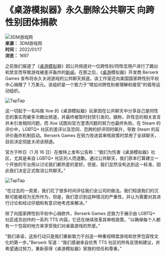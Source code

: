 # 《桌游模拟器》永久删除公共聊天 向跨性别团体捐款

![3DM游戏网](https://img3.tapimg.com/avatars/8fb9e5edef283bb099567a6f2446148d.png?imageMogr2/auto-orient/strip/thumbnail/!180x180r/gravity/Center/crop/180x180/format/jpg/interlace/1/quality/40)  
**来源：** 3DM游戏网  
**时间：** 2022/01/17  
**浏览：** 1697  

之前我们报道了《[桌游模拟](https://www.3dmgame.com/games/tabletopsimulator/)器》因公共频道对一位跨性别/同性恋用户进行了踢出和禁言而导致游戏被差评轰炸的[新闻](https://www.3dmgame.com/news/202201/3833173.html)。在那之后，《[桌游](https://www.3dmgame.com/tag/bg_1/)模拟器》开发商 Berserk Games 宣布将永久关闭游戏的公共聊天频道。该工作室还向美国国家跨性别平权中心捐赠了 1 万美元。该组织是一个致力于“增加对跨性别者理解和接受”的倡导运动组织。

![TapTap](https://img2.tapimg.com/bbcode/images/dbb3be22543c031544c5d344881211d4.jpg?imageMogr2/thumbnail/1080x9999%3E/quality/80/format/jpg/interlace/1/ignore-error/1&t=1)

这一切起于一名叫做 Xoe 的《桌游模拟器》玩家因在公共聊天中分享自己是同性恋的事实而被多次踢出频道，并最终被暂时封禁引发的。据称，异性恋的相关宣言并未引发相同问题，而 Xoe 试图向官方澄清问题的努力也最终失败。在 Steam 的评价中，LGBTQ+ 社区的差评以及恐同、恐跨的好评同时飙升，导致 Steam 的反评价轰炸机制启动。Berserk Games 在努力改进其审核政策时禁用了全球聊天，目前决定彻底关闭该频道。

官方于昨日（1 月 16 日）在推特上发布公告称：“我们为伤害《桌游模拟器》社区，尤其是来自 LGBTQ+ 社区的人而道歉。通过公共聊天，我们原本打算建立一个开放的平台用以讨论我们都热爱的爱好。但是，我们显然没有达到这一标准，因此我们决定正式取消公共聊天。”

![TapTap](https://img2.tapimg.com/bbcode/images/ff335d88ba9c04aff85b048b4355eb3c.jpg?imageMogr2/thumbnail/1080x9999%3E/quality/80/format/jpg/interlace/1/ignore-error/1&t=1)

“在过去的一周里，我们花了很多时间评估我们全公司的做法。我们知道我们的沉默可能被视为无所作为，但是，我们意识到这种情况的严重性，并认为需要对其进行讨论和经过仔细和有意识地考虑来解决。”

除了向国家跨性别平权中心捐款外，Berserk Games 还致力于展示由 LGBTQ+ 社区成员创作的一系列 TTS 内容。它还在继续改革其审核政策，“以确保每个人都有一个包容的地方来享受我们对桌面游戏的热爱。”

“我们承诺，这些行动只是我们重新致力于创造一种重视棋盘游戏和世界包容性文化的第一步。”Berserk 写道：“我们感谢来自优秀 TTS 社区的所有反馈和建议，并希望通过努力，重新获得《桌游模拟器》家族的信任和尊重。”